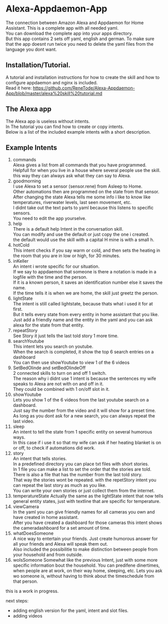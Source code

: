 # Alexa-Appdaemon-App

The connection between Amazon Alexa and Appdaemon for Home Assistant.
This is a complete app with all needed yaml.  
You can download the complete app into your apps directory.  
But this app contains 2 sets off yaml, english and german.
To make sure that the app doesnt run twice you need to delete the yaml files from the language you dont want. 


## Installation/Tutorial.

A tutorial and installation instructions for how to create the skill and how to configure appdaemon and nginx is included.  
Read it here: 
https://github.com/ReneTode/Alexa-Appdaemon-App/blob/master/alexa%20skill%20tutorial.md

## The Alexa app

The Alexa app is useless without intents.  
In The tutorial you can find how to create or copy intents.  
Below is a list of the included example intents with a short description.   
  
## Example Intents

1) commands  
Alexa gives a list from all commands that you have programmed.  
Helpfull for when you live in a house where several people use the skill. this way they can always ask what they can say to Alexa.  
2) goodmorning  
I use Alexa to set a sensor (sensor.rene) from Asleep to Home.  
Other automations then are programmed on the state from that sensor.  
After changing the state Alexa tells me some info i like to know like temperatures, riverwater levels, last seen movement, etc.  
I didnt take out the text parts to yaml because this listens to specific sensors.  
You need to edit the app yourselve.   
3) help  
There is a default help Intent in the conversation skill.  
You can modify and use the default or just copy the one i created.  
the default would use the skill with a capital H mine is with a small h.  
4) hotCold  
This intent checks if you say warm or cold, and then sets the heating in the room that you are in low or high, for 30 minutes.  
5) inKeller  
An intent i wrote specific for our situation.  
If we say to appdaemon that someone is there a notation is made in a logfile with the time and the person.  
If it is a known person, it saves an identification number else it saves the name.  
If the time tells it is when we are home, the skill just greetz the person.  
6) lightState  
The intent is still called lightstate, because thats what i used it for at first.  
But it tells every state from every entity in home assistant that you like.  
Just add a friendly name and the entity in the yaml and you can ask alexa for the state from that entity.  
7) repeatStory    
See Story it just tells the last told story 1 more time.  
8) searchYoutube  
This intent lets you search on youtube.  
When the search is completed, it show the top 6 search entries on a dashboard  
You can then use showYoutube to view 1 of the 6 videos  
9) SetBedOlinde and setBedOlindeOff  
2 connected skills to turn on and off 1 switch.  
The reason why i didnt use 1 intent is because the sentences my wife speaks to Alexa are not with on and off in it.  
They could be combined with 1 on/off slot in it.  
10) showYoutube  
Lets you show 1 of the 6 videos from the last youtube search on a dashboard.  
Just say the number from the video and it will show for a preset time.  
As long as you dont ask for a new search, you can always repeat the last video.  
11) sleep  
An intent to tell the state from 1 specific entity on several humorous ways.  
In this case if i use it so that my wife can ask if her heating blanket is on or off, to check if automations did work.  
12) story  
An intent that tells stories.  
In a predefined directory you can place txt files with short stories.  
In 1 file you can make a list to set the order that the stories are told.  
There is also a file that has the number from the last told story.  
That way the stories wont be repeated. with the repetStory intent you can repeat the last story as much as you like.  
You can write your own stories or just collect them from the internet.
13) temperatureState
Actually the same as the lightState intent that now tells general entity states, just with textline that are specific for temperature.  
14) viewCamera  
In the yaml you can give friendly names for all cameras you own and have created in home assistant.  
After you have created a dashboard for those cameras this intent shows the cameradashboard for a set amount of time.
15) whatDoesSomeone  
A nice way to entertain your friends. Just create humorous answer for all your friends and Alexa will speak them out.  
Also included the possibilitie to make distinction between people from your household and from outside.  
16) woIsSomeone
Somewhat like the previous Intent, just with some more specific information bout the household.
You can predifene dinertimes, when people are at work, on their way home, sleeping, etc.
Lets you ask wo someone is, without having to think about the timeschedule from that person.




  
this is a work in progress.

next steps:
- adding english version for the yaml, intent and slot files.
- adding videos
